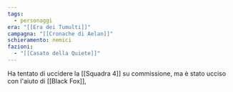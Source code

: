 ```yaml
---
tags:
  - personaggi
era: "[[Era dei Tumulti]]"
campagna: "[[Cronache di Aelan]]"
schieramento: nemici
fazioni:
  - "[[Casato della Quiete]]"
---
```

Ha tentato di uccidere la [[Squadra 4]] su commissione, ma è stato ucciso con l'aiuto di [[Black Fox]],